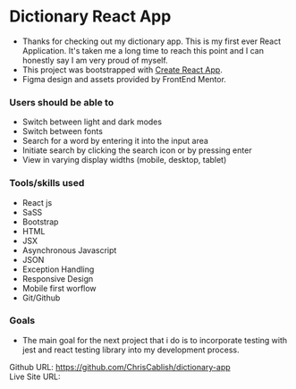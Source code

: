 # Dictionary React App

- Thanks for checking out my dictionary app. This is my first ever React Application. It's taken me a long time to reach this point and I can honestly say I am very proud of myself.
- This project was bootstrapped with [Create React App](https://github.com/facebook/create-react-app).
- Figma design and assets provided by FrontEnd Mentor.

### Users should be able to

- Switch between light and dark modes
- Switch between fonts
- Search for a word by entering it into the input area
- Initiate search by clicking the search icon or by pressing enter
- View in varying display widths (mobile, desktop, tablet)

### Tools/skills used

- React js
- SaSS
- Bootstrap
- HTML
- JSX
- Asynchronous Javascript
- JSON
- Exception Handling
- Responsive Design
- Mobile first worflow
- Git/Github

### Goals

- The main goal for the next project that i do is to incorporate testing with jest and react testing library into my development process.

Github URL: https://github.com/ChrisCablish/dictionary-app  
Live Site URL:
